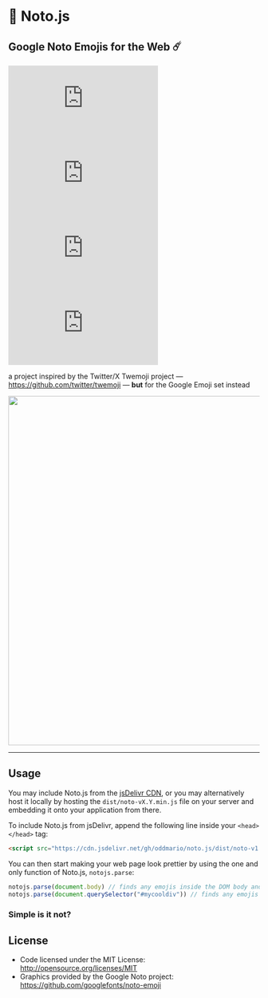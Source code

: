# 🚀 Noto.js
## Google Noto Emojis for the Web ☄️

![GitHub License](https://img.shields.io/github/license/oddmario/noto.js)
![GitHub commit activity](https://img.shields.io/github/commit-activity/m/oddmario/noto.js)
![GitHub Issues or Pull Requests](https://img.shields.io/github/issues/oddmario/noto.js)
![GitHub Issues or Pull Requests](https://img.shields.io/github/issues-pr/oddmario/noto.js)

a project inspired by the Twitter/X Twemoji project — https://github.com/twitter/twemoji — **but** for the Google Emoji set instead

<p align="center">
  <img width="700" height="auto" src="https://i.ibb.co/sJTdxKQ/Screenshot-from-2024-07-14-14-30-20.png">
</p>

-----

## Usage
You may include Noto.js from the [jsDelivr CDN](https://www.jsdelivr.com/), or you may alternatively host it locally by hosting the `dist/noto-vX.Y.min.js` file on your server and embedding it onto your application from there.

To include Noto.js from jsDelivr, append the following line inside your `<head></head>` tag:
```html
<script src="https://cdn.jsdelivr.net/gh/oddmario/noto.js/dist/noto-v1.0.min.js"></script>
```

You can then start making your web page look prettier by using the one and only function of Noto.js, `notojs.parse`:
```js
notojs.parse(document.body) // finds any emojis inside the DOM body and converts them to Google Noto emojis
notojs.parse(document.querySelector("#mycooldiv")) // finds any emojis inside the #mycooldiv DOM element and converts them to Google Noto emojis
```

### Simple is it not?

## License
- Code licensed under the MIT License: http://opensource.org/licenses/MIT
- Graphics provided by the Google Noto project: https://github.com/googlefonts/noto-emoji